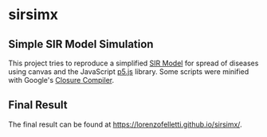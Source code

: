 # sirsimx
## Simple SIR Model Simulation
This project tries to reproduce a simplified [SIR Model](https://en.wikipedia.org/wiki/Compartmental_models_in_epidemiology#The_SIR_model "SIR Model Wikipedia") for spread of diseases using canvas and the JavaScript [p5.js](https://p5js.org/) library. Some scripts were minified with Google's [Closure Compiler](https://developers.google.com/closure/compiler).
## Final Result
The final result can be found at https://lorenzofelletti.github.io/sirsimx/.
